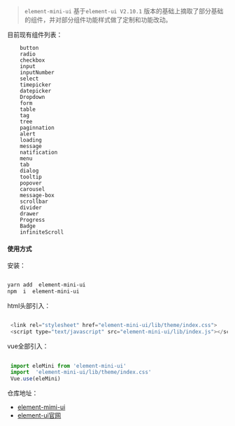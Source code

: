 <!--
 * @Description: 未描述
 * @Author: danielmlc
 * @Date: 2019-03-14 09:18:40
 * @LastEditTime: 2019-10-22 09:54:05
 -->

>  `element-mini-ui` 基于`element-ui V2.10.1` 版本的基础上摘取了部分基础的组件，并对部分组件功能样式做了定制和功能改动。


目前现有组件列表：

```
    button
    radio
    checkbox
    input 
    inputNumber
    select
    timepicker
    datepicker
    Dropdown
    form
    table
    tag 
    tree
    paginnation
    alert
    loading
    message
    natification
    menu
    tab
    dialog
    tooltip
    popover
    carousel
    message-box
    scrollbar
    divider
    drawer
    Progress
    Badge
    infiniteScroll
```

#### 使用方式

安装：

```bash

yarn add  element-mini-ui 
npm  i  element-mini-ui 

```
html头部引入：

```js 

 <link rel="stylesheet" href="element-mini-ui/lib/theme/index.css"> 
 <script type="text/javascript" src="element-mini-ui/lib/index.js"></script> 

```

vue全部引入：

```js
  
 import eleMini from 'element-mini-ui'
 import  'element-mini-ui/lib/theme/index.css'
 Vue.use(eleMini)

```

仓库地址：
- [element-mimi-ui](https://github.com/YLSoftWorkGroup/element-mini-ui)
- [element-ui官网](https://element.eleme.cn/#/zh-CN/component/installation)

